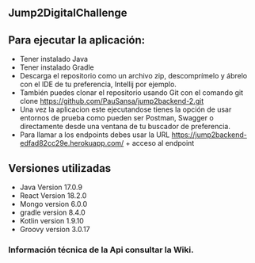 ## Jump2DigitalChallenge

## Para ejecutar la aplicación: 

* Tener instalado Java
* Tener instalado Gradle
* Descarga el repositorio como un archivo zip, descomprímelo y
  ábrelo con el IDE de tu preferencia, Intellij por ejemplo.
* También puedes clonar el repositorio usando Git con el comando git clone https://github.com/PauSansa/jump2backend-2.git
* Una vez la aplicacion este ejecutandose tienes la opción de usar entornos de prueba como
  pueden ser Postman, Swagger o directamente desde una ventana de tu buscador de preferencia.
* Para llamar a los endpoints debes usar la URL https://jump2backend-edfad82cc29e.herokuapp.com/ + acceso al endpoint

## Versiones utilizadas

* Java Version 17.0.9
* React Version 18.2.0
* Mongo version 6.0.0
* gradle version 8.4.0
* Kotlin version 1.9.10
* Groovy version 3.0.17

### Información técnica de la Api consultar la Wiki. 